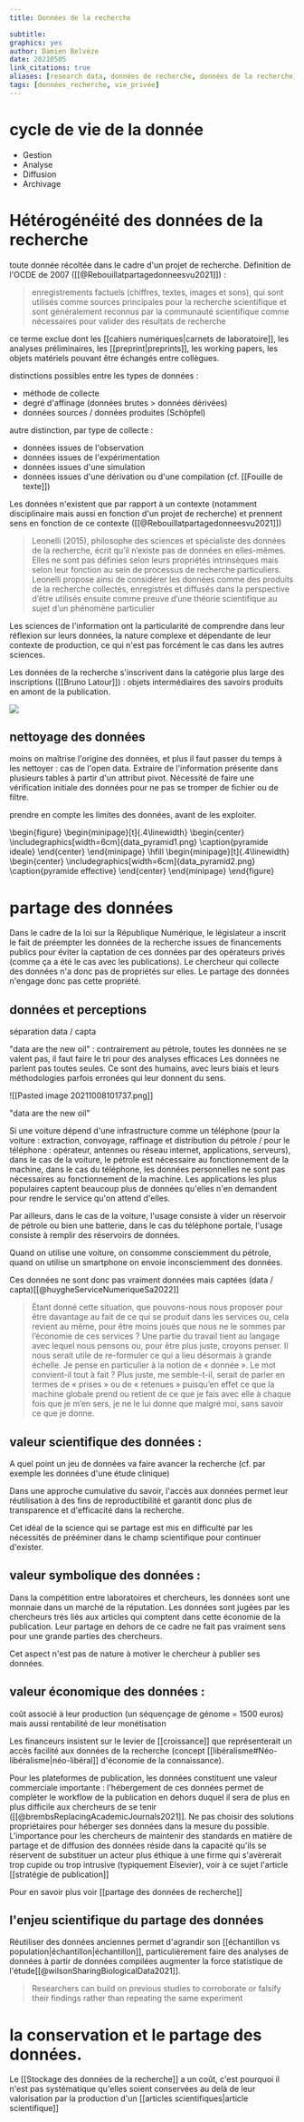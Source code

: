 ```yaml
---
title: Données de la recherche

subtitle:
graphics: yes
author: Damien Belvèze
date: 20210505
link_citations: true
aliases: [research data, données de recherche, données de la recherche, données issues de la recherche]
tags: [données_recherche, vie_privée]
---
```


<!-- header-includes : |
   \usepackage{graphicx}
-->

# cycle de vie de la donnée

- Gestion
- Analyse
- Diffusion
- Archivage

# Hétérogénéité des données de la recherche

toute donnée récoltée dans le cadre d'un projet de recherche. Définition de l'OCDE de 2007 ([[@Rebouillatpartagedonneesvu2021]]) :

> enregistrements factuels (chiffres, textes, images et sons), qui sont utilisés comme sources principales pour la recherche scientifique et sont généralement reconnus par la communauté scientifique comme nécessaires pour valider des résultats de recherche

ce terme exclue dont les [[cahiers numériques|carnets de laboratoire]], les analyses préliminaires, les [[preprint|preprints]], les working papers, les objets matériels pouvant être échangés entre collègues.

distinctions possibles entre les types de données : 

-  méthode de collecte
-  degré d'affinage (données brutes > données dérivées)
-  données sources / données produites (Schöpfel)

autre distinction, par type de collecte : 

- données issues de l'observation
- données issues de l'expérimentation
- données issues d'une simulation
- données issues d'une dérivation ou d'une compilation (cf. [[Fouille de texte]])

Les données n'existent que par rapport à un contexte (notamment disciplinaire mais aussi en fonction d'un projet de recherche) et prennent sens en fonction de ce contexte ([[@Rebouillatpartagedonneesvu2021]])

> Leonelli (2015), philosophe des sciences et spécialiste des données de la recherche, écrit qu’il n’existe pas de données en elles-mêmes. Elles ne sont pas définies selon leurs propriétés intrinsèques mais selon leur fonction au sein de processus de recherche particuliers. Leonelli propose ainsi de considérer les données comme des produits de la recherche collectés, enregistrés et diffusés dans la perspective d’être utilisés ensuite comme preuve d’une théorie scientifique au sujet d’un phénomène particulier

Les sciences de l'information ont la particularité de comprendre dans leur réflexion sur leurs données, la nature complexe et dépendante de leur contexte de production, ce qui n'est pas forcément le cas dans les autres sciences.

Les données de la recherche s'inscrivent dans la catégorie plus large des inscriptions ([[Bruno Latour]]) : objets intermédiaires des savoirs produits en amont de la publication.

![](data_narrative.jpg)

## nettoyage des données

moins on maîtrise l'origine des données, et plus il faut passer du temps à les nettoyer : cas de l'open data. Extraire de l'information présente dans plusieurs tables à partir d'un attribut pivot. 
Nécessité de faire une vérification initiale des données pour ne pas se tromper de fichier ou de filtre.

prendre en compte les limites des données, avant de les exploiter. 


\begin{figure}
\begin{minipage}[t]{.4\linewidth}
    \begin{center}
       \includegraphics[width=6cm]{data_pyramid1.png}
       \caption{pyramide ideale}
    \end{center}
\end{minipage}
\hfill
\begin{minipage}[t]{.4\linewidth}
    \begin{center}
       \includegraphics[width=6cm]{data_pyramid2.png}
       \caption{pyramide effective}
    \end{center}
\end{minipage}
\end{figure}


# partage des données

Dans le cadre de la loi sur la République Numérique, le législateur a inscrit le fait de préempter les données de la recherche issues de financements publics pour éviter la captation de ces données par des opérateurs privés (comme ça a été le cas avec les publications). Le chercheur qui collecte des données n'a donc pas de propriétés sur elles. Le partage des données n'engage donc pas cette propriété. 

## données et perceptions

séparation data / capta

"data are the new oil" : contrairement au pétrole, toutes les données ne se valent pas, il faut faire le tri pour des analyses efficaces
Les données ne parlent pas toutes seules. Ce sont des humains, avec leurs biais et leurs méthodologies parfois erronées qui leur donnent du sens. 

![[Pasted image 20211008101737.png]]

"data are the new oil"

Si une voiture dépend d'une infrastructure comme un téléphone (pour la voiture : extraction, convoyage, raffinage et distribution du pétrole / pour le téléphone : opérateur, antennes ou réseau internet, applications, serveurs), dans le cas de la voiture, le pétrole est nécessaire au fonctionnement de la machine, dans le cas du téléphone, les données personnelles ne sont pas nécessaires au fonctionnement de la machine. Les applications les plus populaires captent beaucoup plus de données qu'elles n'en demandent pour rendre le service qu'on attend d'elles. 

Par ailleurs, dans le cas de la voiture, l'usage consiste à vider un réservoir de pétrole ou bien une batterie, dans le cas du téléphone portale, l'usage consiste à remplir des réservoirs de données. 

Quand on utilise une voiture, on consomme consciemment du pétrole, quand on utilise un smartphone on envoie inconsciemment des données. 

Ces données ne sont donc pas vraiment données mais captées (data / capta)[[@huygheServiceNumeriqueSa2022]]

> Étant donné cette situation, que pouvons-nous nous proposer pour être davantage au fait de ce qui se produit dans les services ou, cela revient au même, pour être moins joués que nous ne le sommes par l’économie de ces services ? Une partie du travail tient au langage avec lequel nous pensons ou, pour être plus juste, croyons penser. Il nous serait utile de re-formuler ce qui a lieu désormais à grande échelle. Je pense en particulier à la notion de « donnée ». Le mot convient-il tout à fait ? Plus juste, me semble-t-il, serait de parler en termes de « prises » ou de « retenues » puisqu’en effet ce que la machine globale prend ou retient de ce que je fais avec elle à chaque fois que je m’en sers, je ne le lui donne que malgré moi, sans savoir ce que je donne.

##  valeur scientifique des données : 

A quel point un jeu de données va faire avancer la recherche (cf. par exemple les données d'une étude clinique)

Dans une approche cumulative du savoir, l'accès aux données permet leur réutilisation à des fins de reproductibilité et garantit donc plus de transparence et d'efficacité dans la recherche.

Cet idéal de la science qui se partage est mis en difficulté par les nécessités de prééminer dans le champ scientifique pour continuer d'exister. 


## valeur symbolique des données : 

Dans la compétition entre laboratoires et chercheurs, les données sont une monnaie dans un marché de la réputation.
Les données sont jugées par les chercheurs très liés aux articles qui comptent dans cette économie de la publication. Leur partage en dehors de ce cadre ne fait pas vraiment sens pour une grande parties des chercheurs.

Cet aspect n'est pas de nature à motiver le chercheur à publier ses données. 

## valeur économique des données : 

coût associé à leur production (un séquençage de génome = 1500 euros) mais aussi rentabilité de leur monétisation

Les financeurs insistent sur le levier de [[croissance]] que représenterait un accès facilité aux données de la recherche (concept [[libéralisme#Néo-libéralisme|néo-libéral]] d'économie de la connaissance).

Pour les plateformes de publication, les données constituent une valeur commerciale importante : l'hébergement de ces données permet de compléter le workflow de la publication en dehors duquel il sera de plus en plus difficile aux chercheurs de se tenir ([[@brembsReplacingAcademicJournals2021]]. 
Ne pas choisir des solutions propriétaires pour héberger ses données dans la mesure du possible. 
L'importance pour les chercheurs de maintenir des standards en matière de partage et de diffusion des données réside dans la capacité qu'ils se réservent de substituer un acteur plus éthique à une firme qui s'avèrerait trop cupide ou trop intrusive (typiquement Elsevier), voir à ce sujet l'article [[stratégie de publication]]

Pour en savoir plus voir [[partage des données de recherche]]


## l'enjeu scientifique du partage des données

Réutiliser des données anciennes permet d'agrandir son [[échantillon vs population|échantillon|échantillon]], particulièrement faire des analyses de données à partir de données compilées augmenter la force statistique de l'étude[[@wilsonSharingBiologicalData2021]]. 

> Researchers can build on previous studies to corroborate or falsify their findings rather than repeating the same experiment





# la conservation et le partage des données. 

Le [[Stockage des données de la recherche]] a un coût, c'est pourquoi il n'est pas systématique qu'elles soient conservées au delà de leur valorisation par la production d'un [[articles scientifiques|article scientifique]] 


